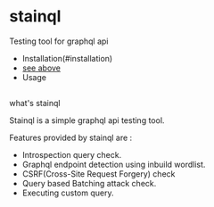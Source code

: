 # stainql

Testing tool for graphql api

- Installation(#installation)  
- [see above](#what-stainql)
- Usage  

## <h4 id="what-stainql">
what's stainql
</h4>
Stainql is a simple graphql api testing tool. 

Features provided by stainql are :
- Introspection query check.
- Graphql endpoint detection using inbuild wordlist.
- CSRF(Cross-Site Request Forgery) check
- Query based Batching attack check.
- Executing custom query.

